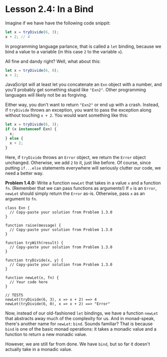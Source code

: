 # Lesson 2.4: In a Bind

Imagine if we have have the following code snippit:

```javascript
let x = tryDivide(6, 3);
x + 2; // 4
```

In programming language parlance, that is called a `let` binding, because we bind a value to a variable (in this case `2` to the variable `x`).

All fine and dandy right? Well, what about this:

```javascript
let x = tryDivide(6, 0);
x + 2;
```

JavaScript will at least let you concatenate an `Exn` object with a number, and you'll probably get something stupid like `"Exn2"`. Other programming languages will likely not be as forgiving.

Either way, you don't want to return `"Exn2"` or end up with a crash. Instead, if `tryDivide` throws an exception, you want to pass the exception along without touching `x + 2`. You would want something like this:

```javascript
let x = tryDivide(6, 3);
if (x instanceof Exn) {
  x;
} else {
  x + 2;
}
```

Here, if `tryDivide` throws an `Error` object, we return the `Error` object unchanged. Otherwise, we add `2` to it, just like before. Of course, since putting `if...else` statements everywhere will seriously clutter our code, we need a better way.

**Problem 1.4.0:** Write a function `newLet` that takes in a value `x` and a function `fn`. (Remember that we can pass functions as arguments!) If `x` is an `Error`, `newLet` should simply return the `Error` as-is. Otherwise, pass `x` as an argument to `fn`.

```problem
class Exn {
  // Copy-paste your solution from Problem 1.3.0 
}

function raise(message) {
  // Copy-paste your solution from Problem 1.3.0 
}

function tryWith(result) {
  // Copy-paste your solution from Problem 1.3.0 
}

function tryDivide(x, y) {
  // Copy-paste your solution from Problem 1.3.0 
}

function newLet(x, fn) {
  // Your code here
}

// TESTS
newLet(tryDivide(6, 3), x => x + 2) ==> 4
newLet(tryDivide(6, 0), x => x + 2) ==> "Error"
```

Now, instead of our old-fashioned `let` bindings, we have a function `newLet` that abstracts away much of the complexity for us. And in monad-speak, there's another name for `newLet`: `bind`. Sounds familiar? That is because `bind` is one of the basic monad operations: it takes a monadic value and a function to return a new monadic value.

However, we are still far from done. We have `bind`, but so far it doesn't actually take in a monadic value.
